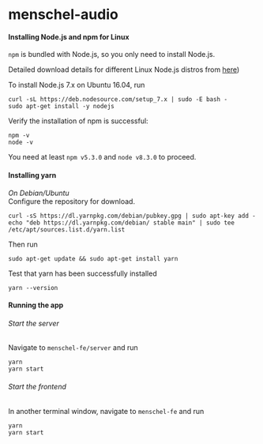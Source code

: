 # menschel-audio

#### Installing Node.js and npm for Linux

``npm`` is bundled with Node.js, so you only need to install Node.js.   

Detailed download details for different Linux Node.js distros from [here](https://nodejs.org/en/download/package-manager/#debian-and-ubuntu-based-linux-distributions))

To install Node.js 7.x on Ubuntu 16.04, run
```
curl -sL https://deb.nodesource.com/setup_7.x | sudo -E bash -
sudo apt-get install -y nodejs
```
Verify the installation of npm is successful:
```
npm -v
node -v
```
You need at least ```npm v5.3.0``` and ```node v8.3.0``` to proceed.

#### Installing yarn

_On Debian/Ubuntu_  
Configure the repository for download.
```
curl -sS https://dl.yarnpkg.com/debian/pubkey.gpg | sudo apt-key add -
echo "deb https://dl.yarnpkg.com/debian/ stable main" | sudo tee /etc/apt/sources.list.d/yarn.list
```
Then run
```
sudo apt-get update && sudo apt-get install yarn
```
Test that yarn has been successfully installed
```
yarn --version
```

#### Running the app

###### Start the server

Navigate to `menschel-fe/server` and run
```
yarn
yarn start
```

###### Start the frontend

In another terminal window, navigate to `menschel-fe` and run
```
yarn
yarn start
```
